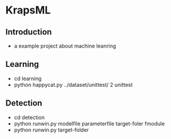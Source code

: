 # KrapsML

## Introduction
* a example project about machine leanring

## Learning
* cd learning
* python happycat.py ../dataset/unittest/ 2 unittest

## Detection
* cd detection
* python runwin.py modelfile parameterfile target-foler fmodule
* python runwin.py target-folder
